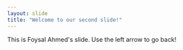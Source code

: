 ```yaml
---
layout: slide
title: "Welcome to our second slide!"
---
```

This is Foysal Ahmed's slide.
Use the left arrow to go back!